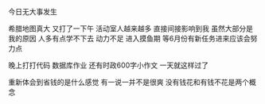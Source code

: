 今日无大事发生

希腊地图真大 又打了一下午 活动室人越来越多 直接间接影响到我 虽然大部分是我的原因 人多有点学不下去 动力不足 进入摸鱼期 等6月份有新任务进来应该会努力点

晚上打打代码 数据库作业 还有时政600字小作文 一天就这样过了

重新体会到省钱的是什么感觉 有一说一并不是很爽 没有钱花和有钱不花是两个概念 